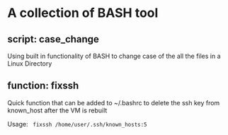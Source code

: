 # A collection of BASH tool

## script: case_change

Using built in functionality of BASH to change case of the all the files in a Linux Directory

## function: fixssh
Quick function that can be added to ~/.bashrc to delete the ssh key from known_host after the VM is rebuilt

Usage: ` fixssh /home/user/.ssh/known_hosts:5`
